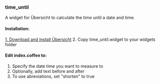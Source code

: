### time_until
A widget for Übersicht to calculate the time until a date and time.

#### Installation:
[1. Download and install Übersicht](http://tracesof.net/uebersicht/)
2. Copy time_until.widget to your widgets folder

#### Edit index.coffee to:
1. Specify the date time you want to measure to
2. Optionally, add text before and after
3. To use abreviations, set "shorten" to true
